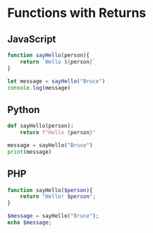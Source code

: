 # Functions with Returns

## JavaScript

```javascript
function sayHello(person){
    return `Hello ${person}`
}

let message = sayHello("Bruce")
console.log(message)
```

## Python

```python
def sayHello(person):
    return f"Hello {person}"

message = sayHello("Bruce")
print(message)
```

## PHP

```php
function sayHello($person){
    return "Hello! $person";
}

$message = sayHello("Bruce");
echo $message;
```
